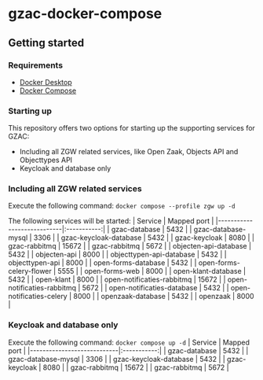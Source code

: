 # gzac-docker-compose
## Getting started
### Requirements
- [Docker Desktop](https://docs.docker.com/desktop/install/)
- [Docker Compose](https://docs.docker.com/compose/install/)

### Starting up
This repository offers two options for starting up the supporting services for GZAC:
- Including all ZGW related services, like Open Zaak, Objects API and Objecttypes API
- Keycloak and database only

### Including all ZGW related services
Execute the following command: `docker compose --profile zgw up -d`

The following services will be started:
| Service                    | Mapped port |
|----------------------------|:-----------:|
| gzac-database              | 5432        |
| gzac-database-mysql        | 3306        |
| gzac-keycloak-database     | 5432        |
| gzac-keycloak              | 8080        |
| gzac-rabbitmq              | 15672       |
| gzac-rabbitmq              | 5672        |
| objecten-api-database      | 5432        |
| objecten-api               | 8000        |
| objecttypen-api-database   | 5432        |
| objecttypen-api            | 8000        |
| open-forms-database        | 5432        |
| open-forms-celery-flower   | 5555        |
| open-forms-web             | 8000        |
| open-klant-database        | 5432        |
| open-klant                 | 8000        |
| open-notificaties-rabbitmq | 15672       |
| open-notificaties-rabbitmq | 5672        |
| open-notificaties-database | 5432        |
| open-notificaties-celery   | 8000        |
| openzaak-database          | 5432        |
| openzaak                   | 8000        |

### Keycloak and database only
Execute the following command: `docker compose up -d`
| Service                    | Mapped port |
|----------------------------|:-----------:|
| gzac-database              | 5432        |
| gzac-database-mysql        | 3306        |
| gzac-keycloak-database     | 5432        |
| gzac-keycloak              | 8080        |
| gzac-rabbitmq              | 15672       |
| gzac-rabbitmq              | 5672        |
